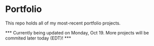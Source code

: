 # Portfolio
This repo holds all of my most-recent portfolio projects.

*** Currently being updated on Monday, Oct 19. More projects will be commited later today (EDT)! ***
